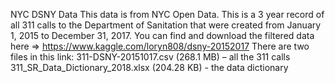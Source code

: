 NYC DSNY Data
This data is from NYC Open Data.  This is a 3 year record of all 311 calls to the Department of Sanitation that were created  from January 1, 2015 to December 31, 2017.
You can find and download the filtered data here => https://www.kaggle.com/loryn808/dsny-20152017
There are two files in this link:
311-DSNY-20151017.csv (268.1 MB) – all the 311 calls
311_SR_Data_Dictionary_2018.xlsx (204.28 KB) - the data dictionary
